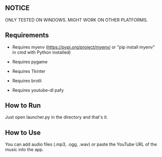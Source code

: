 ## NOTICE
ONLY TESTED ON WINDOWS. MIGHT WORK ON OTHER PLATFORMS.

## Requirements

- Requires myenv (https://pypi.org/project/myenv/ or "pip install myenv" in cmd with Python installed)

- Requires pygame

- Requires Tkinter

- Requires brotli

- Requires youtube-dl pafy

## How to Run

Just open launcher.py in the directory and that's it.

## How to Use

You can add audio files (.mp3, .ogg, .wav) or paste the YouTube URL of the music into the app.
